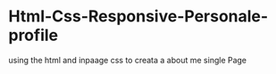 # Html-Css-Responsive-Personale-profile
using the html  and inpaage css to creata a about me single Page 
